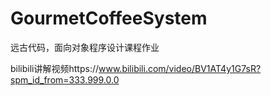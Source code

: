 # GourmetCoffeeSystem
远古代码，面向对象程序设计课程作业

bilibili讲解视频https://www.bilibili.com/video/BV1AT4y1G7sR?spm_id_from=333.999.0.0
